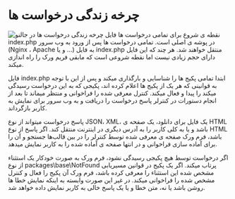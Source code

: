 # چرخه زندگی درخواست ها
![چرخه زندگی درخواست ها در جالنو](/packages/docboard/storage/public/docs/jalno_request_lifecylce.png)
نقطه ی شروع برای تمامی درخواست ها فایل index.php در پوشه ی اصلی است. تمامی درخواست ها پس از ورود به وب سرور (Nginx ، Apache و یا ...) به فایل index.php منتقل خواهند شد. هر چند که این فایل دارای حجم زیادی نیست اما نقطه شروعی است که مابقی فریم ورک را راه اندازی میکند.

فایل index.php ابتدا تمامی پکیج ها را شناسایی و بارگذاری میکند و پس از این با توجه به قوانینی که هر یک از پکیج ها اعلام کرده اند، پکیجی که به این درخواست رسیدگی میکند را پیدا و فعال میکند. کنترل معرفی شده را فراخوانی و منتظر میماند تا بعد از انجام دستورات در کنترلر پاسخ درخواست را دریافت و به وب سرور برای نمایش به کاربر بازگرداند. 

پاسخ درخواست میتواند از نوع JSON، XML، یک فایل برای دانلود، یک صفحه ی HTML باشد و یا به کلی کاربر را به آدرس دیگری در اینترنت منتقل کند. اگر پاسخ از نوع HTML باشد، فرم ورک صفحه ی معرفی شده توسط کنترلر را در بین قالب‌ها جستجو و آن را برای آماده سازی فراخوانی و در انتها صفحه ی آماده شده را به کاربر نمایش میدهد.

اگر درخواست توسط هیچ پکیجی رسیدگی نشود، فرم ورک به صورت خودکار یک استثناء از نوع packages\base\NotFound پرتاب میکند. اگر یک پکیج در قوانین مسیریابی مشخص شده این استثناء را معرفی کرده باشد، فرم ورک آن پکیج را فعال و کنترل مشخص شده را فراخوانی میکند. در غیر این صورت وابسته به اینکه نمایش خطا ها روشن باشد یا نه، متن خطا و یا یک پاسخ خالی به کاربر نمایش داده خواهد شد.

